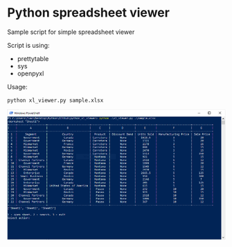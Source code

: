 # Python spreadsheet viewer

Sample script for simple spreadsheet viewer

Script is using:
* prettytable
* sys
* openpyxl

Usage:
~~~~
python xl_viewer.py sample.xlsx
~~~~


![Alt text](/screenshot.PNG?raw=true)
